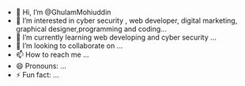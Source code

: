 - 👋 Hi, I’m @GhulamMohiuddin
- 👀 I’m interested in cyber security , web developer, digital marketing, graphical designer,programming and coding...
- 🌱 I’m currently learning web developing and cyber security ...
- 💞️ I’m looking to collaborate on ...
- 📫 How to reach me ...
- 😄 Pronouns: ...
- ⚡ Fun fact: ...

<!---
GhulamMohiuddin516/GhulamMohiuddin516 is a ✨ special ✨ repository because its `README.md` (this file) appears on your GitHub profile.
You can click the Preview link to take a look at your changes.
--->
